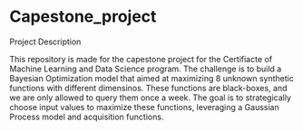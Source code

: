 # Capestone_project

Project Description

This repository is made for the capestone project for the Certifiacte of Machine Learning and Data Science program.
The challenge is to build a Bayesian Optimization model that  aimed at maximizing 8 unknown synthetic functions with different dimensinos. These functions are black-boxes, and we are only allowed to query them once a week. The goal is to strategically choose input values to maximize these functions, leveraging a Gaussian Process model and acquisition functions.
